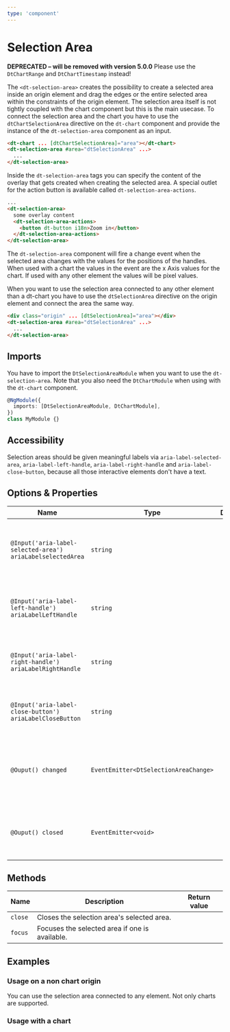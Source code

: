 ```yaml
---
type: 'component'
---
```


# Selection Area

**DEPRECATED – will be removed with version 5.0.0** Please use the `DtChartRange` and `DtChartTimestamp` instead!

The `<dt-selection-area>` creates the possibility to create a selected area inside an origin element and drag the edges or the entire selected area within the constraints of the origin element. The selection area itself is not tightly coupled with the chart component but this is the main usecase.
To connect the selection area and the chart you have to use the `dtChartSelectionArea` directive on the `dt-chart` component and provide the instance of the `dt-selection-area` component as an input.

```html
<dt-chart ... [dtChartSelectionArea]="area"></dt-chart>
<dt-selection-area #area="dtSelectionArea" ...>
  ...
</dt-selection-area>
```

Inside the `dt-selection-area` tags you can specify the content of the overlay that gets created when creating the selected area. A special outlet for the action button is available called `dt-selection-area-actions`.

```html
...
<dt-selection-area>
  some overlay content
  <dt-selection-area-actions>
    <button dt-button i18n>Zoom in</button>
  </dt-selection-area-actions>
</dt-selection-area>
```

The `dt-selection-area` component will fire a change event when the selected area changes with the values for the positions of the handles. When used with a chart the values in the event are the x Axis values for the chart. If used with any other element the values will be pixel values.

When you want to use the selection area connected to any other element than a dt-chart you have to use the `dtSelectionArea` directive on the origin element and connect the area the same way.

```html
<div class="origin" ... [dtSelectionArea]="area"></div>
<dt-selection-area #area="dtSelectionArea" ...>
  ...
</dt-selection-area>
```

## Imports

You have to import the `DtSelectionAreaModule` when you want to use the `dt-selection-area`. Note that you also need the `DtChartModule` when using with the `dt-chart` component.

```typescript
@NgModule({
  imports: [DtSelectionAreaModule, DtChartModule],
})
class MyModule {}
```

## Accessibility

Selection areas should be given meaningful labels via `aria-label-selected-area`, `aria-label-left-handle`, `aria-label-right-handle` and `aria-label-close-button`, because all those interactive elements don't have a text.

## Options & Properties

| Name                                                       | Type                                  | Default | Description                                                            |
| ---------------------------------------------------------- | ------------------------------------- | ------- | ---------------------------------------------------------------------- |
| `@Input('aria-label-selected-area') ariaLabelselectedArea` | `string`                              |         | Aria label of the selected area that is created and can be moved.      |
| `@Input('aria-label-left-handle') ariaLabelLeftHandle`     | `string`                              |         | Aria label of the left handle of the selected area.                    |
| `@Input('aria-label-right-handle') ariaLabelRightHandle`   | `string`                              |         | Aria label of the right handle of the selected area.                   |
| `@Input('aria-label-close-button') ariaLabelCloseButton`   | `string`                              |         | Aria label of the close button inside the overlay.                     |
| `@Ouput() changed`                                         | `EventEmitter<DtSelectionAreaChange>` |         | Event emitted when the position or width of the selected area changes. |
| `@Ouput() closed`                                          | `EventEmitter<void>`                  |         | Event emitted when the selected area is closed.                        |

## Methods

| Name    | Description                                    | Return value |
| ------- | ---------------------------------------------- | ------------ |
| `close` | Closes the selection area's selected area.     |              |
| `focus` | Focuses the selected area if one is available. |              |

## Examples

### Usage on a non chart origin

You can use the selection area connected to any element. Not only charts are supported.

<docs-source-example example="SelectionAreaDefaultExample" fullwidth="true"></docs-source-example>

### Usage with a chart

<docs-source-example example="SelectionAreaChartExample" fullwidth="true"></docs-source-example>
